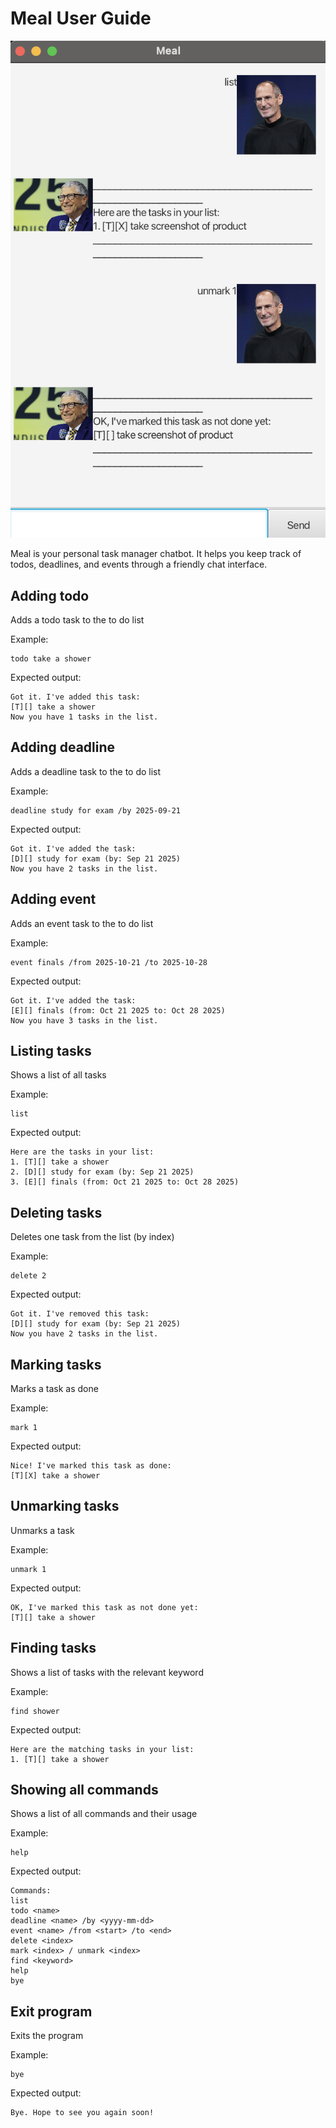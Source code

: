 # Meal User Guide

![Ui](Ui.png)

Meal is your personal task manager chatbot. It helps you keep track of todos, deadlines, and events through a friendly chat interface.

## Adding todo

Adds a todo task to the to do list

Example:
```
todo take a shower
```
Expected output:
```
Got it. I've added this task:
[T][] take a shower
Now you have 1 tasks in the list.
```

## Adding deadline

Adds a deadline task to the to do list

Example:
```
deadline study for exam /by 2025-09-21
```
Expected output:
```
Got it. I've added the task:
[D][] study for exam (by: Sep 21 2025)
Now you have 2 tasks in the list.
```

## Adding event

Adds an event task to the to do list

Example:
```
event finals /from 2025-10-21 /to 2025-10-28
```
Expected output:
```
Got it. I've added the task:
[E][] finals (from: Oct 21 2025 to: Oct 28 2025)
Now you have 3 tasks in the list.
```

## Listing tasks

Shows a list of all tasks

Example:
```
list
```
Expected output:
```
Here are the tasks in your list:
1. [T][] take a shower
2. [D][] study for exam (by: Sep 21 2025)
3. [E][] finals (from: Oct 21 2025 to: Oct 28 2025)
```

## Deleting tasks

Deletes one task from the list (by index)

Example:
```
delete 2
```
Expected output:
```
Got it. I've removed this task:
[D][] study for exam (by: Sep 21 2025)
Now you have 2 tasks in the list.
```

## Marking tasks

Marks a task as done

Example:
```
mark 1
```
Expected output:
```
Nice! I've marked this task as done:
[T][X] take a shower
```

## Unmarking tasks

Unmarks a task

Example:
```
unmark 1
```
Expected output:
```
OK, I've marked this task as not done yet:
[T][] take a shower
```

## Finding tasks

Shows a list of tasks with the relevant keyword

Example:
```
find shower
```
Expected output:
```
Here are the matching tasks in your list:
1. [T][] take a shower
```

## Showing all commands

Shows a list of all commands and their usage

Example:
```
help
```
Expected output:
```
Commands:
list
todo <name>
deadline <name> /by <yyyy-mm-dd>
event <name> /from <start> /to <end>
delete <index>
mark <index> / unmark <index>
find <keyword>
help
bye
```

## Exit program

Exits the program

Example:
```
bye
```
Expected output:
```
Bye. Hope to see you again soon!
```
